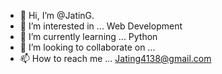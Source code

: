 - 👋 Hi, I’m @JatinG.
- 👀 I’m interested in ... Web Development
- 🌱 I’m currently learning ... Python
- 💞️ I’m looking to collaborate on ...
- 📫 How to reach me ... Jating4138@gmail.com

<!---
JatinG4138/JatinG4138 is a ✨ special ✨ repository because its `README.md` (this file) appears on your GitHub profile.
You can click the Preview link to take a look at your changes.
--->

